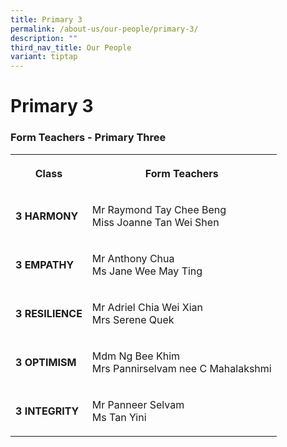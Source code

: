 ```yaml
---
title: Primary 3
permalink: /about-us/our-people/primary-3/
description: ""
third_nav_title: Our People
variant: tiptap
---
```

<h1><strong>Primary 3</strong></h1>
<h3>Form Teachers - Primary Three</h3>
<table>
<tbody>
<tr>
<th rowspan="1" colspan="1">
<p><strong>Class</strong>
</p>
</th>
<th rowspan="1" colspan="1">
<p>Form Teachers</p>
</th>
</tr>
<tr>
<td rowspan="1" colspan="1">
<p><strong>3 HARMONY</strong>
</p>
</td>
<td rowspan="1" colspan="1">
<p>Mr Raymond Tay Chee Beng
<br>Miss Joanne Tan Wei Shen</p>
</td>
</tr>
<tr>
<td rowspan="1" colspan="1">
<p><strong>3 EMPATHY</strong>
</p>
</td>
<td rowspan="1" colspan="1">
<p>Mr Anthony Chua
<br>Ms Jane Wee May Ting</p>
</td>
</tr>
<tr>
<td rowspan="1" colspan="1">
<p><strong>3 RESILIENCE</strong>
</p>
</td>
<td rowspan="1" colspan="1">
<p>Mr Adriel Chia Wei Xian
<br>Mrs Serene Quek</p>
</td>
</tr>
<tr>
<td rowspan="1" colspan="1">
<p><strong>3 OPTIMISM</strong>
</p>
</td>
<td rowspan="1" colspan="1">
<p>Mdm Ng Bee Khim
<br>Mrs Pannirselvam nee C Mahalakshmi</p>
</td>
</tr>
<tr>
<td rowspan="1" colspan="1">
<p><strong>3 INTEGRITY</strong>
</p>
</td>
<td rowspan="1" colspan="1">
<p>Mr Panneer Selvam
<br>Ms Tan Yini</p>
</td>
</tr>
</tbody>
</table>
<p></p>